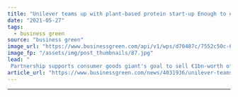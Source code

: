 ```yaml
---
title: "Unilever teams up with plant-based protein start-up Enough to expand vegan food range"
date: "2021-05-27"
tags: 
  - business green
source: "business green"
image_url: "https://www.businessgreen.com/api/v1/wps/d70487c/7552c50c-6143-491f-a481-04a2004649d7/1/02-Eating-Abunda23821-185x114.jpg"
image_fp: "/assets/img/post_thumbnails/87.jpg"
lead: "
 Partnership supports consumer goods giant's goal to sell €1bn-worth of plant-based foods and dairy alternatives annually ..."
article_url: "https://www.businessgreen.com/news/4031936/unilever-teams-plant-protein-start-expand-vegan-food-range"
---
```


---
